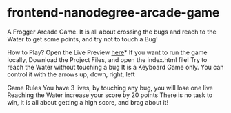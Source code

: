 frontend-nanodegree-arcade-game
===============================

A Frogger Arcade Game. It is all about crossing the bugs and reach to the Water to get some points, and try not to touch a Bug!

How to Play?
Open the Live Preview [here](https://ashton-martin.github.io/arcade-game/)*  If you want to run the game locally, Download the Project Files, and open the index.html file!
Try to reach the Water without touching a bug
It is a Keyboard Game only. You can control it with the arrows up, down, right, left

Game Rules
You have 3 lives, by touching any bug, you will lose one live
Reaching the Water increase your score by 20 points
There is no task to win, it is all about getting a high score, and brag about it!

